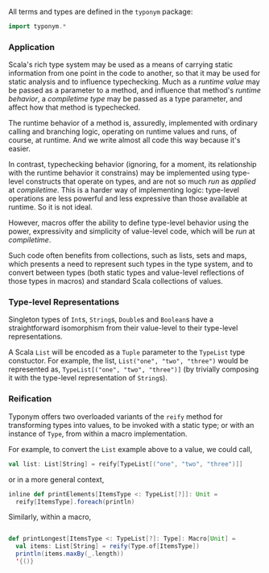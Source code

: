 All terms and types are defined in the `typonym` package:
```scala
import typonym.*
```

### Application

Scala's rich type system may be used as a means of carrying static information
from one point in the code to another, so that it may be used for static
analysis and to influence typechecking. Much as a _runtime value_ may be passed
as a parameter to a method, and influence that method's _runtime behavior_, a
_compiletime type_ may be passed as a type parameter, and affect how that
method is typechecked.

The runtime behavior of a method is, assuredly, implemented with ordinary
calling and branching logic, operating on runtime values and runs, of course,
at runtime. And we write almost all code this way because it's easier.

In contrast, typechecking behavior (ignoring, for a moment, its relationship
with the runtime behavior it constrains) may be implemented using type-level
constructs that operate on types, and are not so much _run_ as _applied_ at
_compiletime_. This is a harder way of implementing logic: type-level
operations are less powerful and less expressive than those available at
runtime. So it is not ideal.

However, macros offer the ability to define type-level behavior using the
power, expressivity and simplicity of value-level code, which will be _run_ at
_compiletime_.

Such code often benefits from collections, such as lists, sets and maps, which
presents a need to represent such types in the type system, and to convert
between types (both static types and value-level reflections of those types in
macros) and standard Scala collections of values.

### Type-level Representations

Singleton types of `Int`s, `String`s, `Double`s and `Boolean`s have a
straightforward isomorphism from their value-level to their type-level
representations.

A Scala `List` will be encoded as a `Tuple` parameter to the `TypeList` type
constuctor. For example, the list, `List("one", "two", "three")` would be
represented as, `TypeList[("one", "two", "three")]` (by trivially composing it
with the type-level representation of `String`s).

### Reification

Typonym offers two overloaded variants of the `reify` method for transforming
types into values, to be invoked with a static type; or with an instance of
`Type`, from within a macro implementation.

For example, to convert the `List` example above to a value, we could call,
```scala
val list: List[String] = reify[TypeList[("one", "two", "three")]]
```
or in a more general context,
```scala
inline def printElements[ItemsType <: TypeList[?]]: Unit =
  reify[ItemsType].foreach(println)
```

Similarly, within a macro,
```scala

def printLongest[ItemsType <: TypeList[?]: Type]: Macro[Unit] =
  val items: List[String] = reify(Type.of[ItemsType])
  println(items.maxBy(_.length))
  '{()}
```
